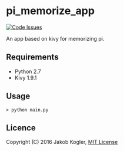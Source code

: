 # pi_memorize_app

[![Code Issues](https://www.quantifiedcode.com/api/v1/project/09819795f39640438595fb8d59f17dd1/badge.svg)](https://www.quantifiedcode.com/app/project/09819795f39640438595fb8d59f17dd1)

An app based on kivy for memorizing pi.

## Requirements ##

* Python 2.7
* Kivy 1.9.1

## Usage ##

```
> python main.py
```

## Licence ##

Copyright (C) 2016 Jakob Kogler, [MIT License](https://github.com/jakobkogler/pi_memorize_app/blob/master/LICENSE.txt)
